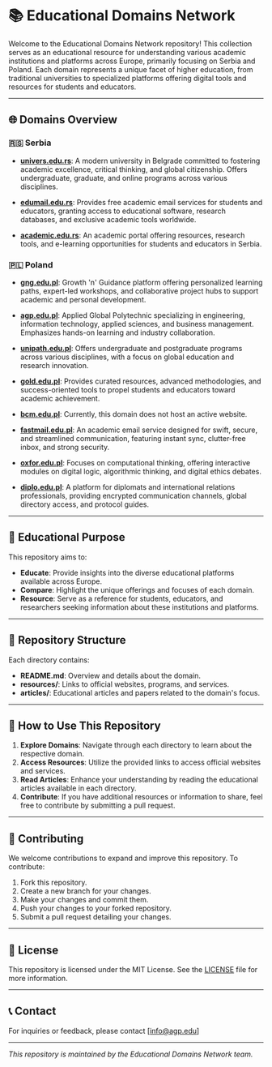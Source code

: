 # 📚 Educational Domains Network

Welcome to the Educational Domains Network repository! This collection serves as an educational resource for understanding various academic institutions and platforms across Europe, primarily focusing on Serbia and Poland. Each domain represents a unique facet of higher education, from traditional universities to specialized platforms offering digital tools and resources for students and educators.

---

## 🌐 Domains Overview

### 🇷🇸 Serbia

- **[univers.edu.rs](https://univers.edu.rs)**: A modern university in Belgrade committed to fostering academic excellence, critical thinking, and global citizenship. Offers undergraduate, graduate, and online programs across various disciplines.

- **[edumail.edu.rs](https://edumail.edu.rs)**: Provides free academic email services for students and educators, granting access to educational software, research databases, and exclusive academic tools worldwide.

- **[academic.edu.rs](https://academic.edu.rs)**: An academic portal offering resources, research tools, and e-learning opportunities for students and educators in Serbia.

### 🇵🇱 Poland

- **[gng.edu.pl](https://gng.edu.pl)**: Growth 'n' Guidance platform offering personalized learning paths, expert-led workshops, and collaborative project hubs to support academic and personal development.

- **[agp.edu.pl](https://agp.edu.pl)**: Applied Global Polytechnic specializing in engineering, information technology, applied sciences, and business management. Emphasizes hands-on learning and industry collaboration.

- **[unipath.edu.pl](https://unipath.edu.pl)**: Offers undergraduate and postgraduate programs across various disciplines, with a focus on global education and research innovation.

- **[gold.edu.pl](https://gold.edu.pl)**: Provides curated resources, advanced methodologies, and success-oriented tools to propel students and educators toward academic achievement.

- **[bcm.edu.pl](https://bcm.edu.pl)**: Currently, this domain does not host an active website.

- **[fastmail.edu.pl](https://fastmail.edu.pl)**: An academic email service designed for swift, secure, and streamlined communication, featuring instant sync, clutter-free inbox, and strong security.

- **[oxfor.edu.pl](https://oxfor.edu.pl)**: Focuses on computational thinking, offering interactive modules on digital logic, algorithmic thinking, and digital ethics debates.

- **[diplo.edu.pl](https://diplo.edu.pl)**: A platform for diplomats and international relations professionals, providing encrypted communication channels, global directory access, and protocol guides.

---

## 🧭 Educational Purpose

This repository aims to:

- **Educate**: Provide insights into the diverse educational platforms available across Europe.
- **Compare**: Highlight the unique offerings and focuses of each domain.
- **Resource**: Serve as a reference for students, educators, and researchers seeking information about these institutions and platforms.

---

## 📂 Repository Structure


Each directory contains:

- **README.md**: Overview and details about the domain.
- **resources/**: Links to official websites, programs, and services.
- **articles/**: Educational articles and papers related to the domain's focus.

---

## 📄 How to Use This Repository

1. **Explore Domains**: Navigate through each directory to learn about the respective domain.
2. **Access Resources**: Utilize the provided links to access official websites and services.
3. **Read Articles**: Enhance your understanding by reading the educational articles available in each directory.
4. **Contribute**: If you have additional resources or information to share, feel free to contribute by submitting a pull request.

---

## 🤝 Contributing

We welcome contributions to expand and improve this repository. To contribute:

1. Fork this repository.
2. Create a new branch for your changes.
3. Make your changes and commit them.
4. Push your changes to your forked repository.
5. Submit a pull request detailing your changes.

---

## 📄 License

This repository is licensed under the MIT License. See the [LICENSE](LICENSE) file for more information.

---

## 📞 Contact

For inquiries or feedback, please contact [info@agp.edu]

---

*This repository is maintained by the Educational Domains Network team.*
